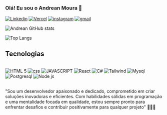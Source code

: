 ### Olá! Eu sou o Andrean Moura 👋

[![Linkedin](https://img.shields.io/badge/LinkedIn-0077B5?style=for-the-badge&logo=linkedin&logoColor=white)](www.linkedin.com/in/guilherme-moura-7b603522b)
[![Vercel](https://img.shields.io/badge/Vercel-000000?style=for-the-badge&logo=vercel&logoColor=white)](https://vercel.com/andrean-mouras-projects)
[![instagram](https://img.shields.io/badge/Instagram-E4405F?style=for-the-badge&logo=instagram&logoColor=white)](https://www.instagram.com/guilherme__moura75/)
[![gmail](https://img.shields.io/badge/Gmail-D14836?style=for-the-badge&logo=gmail&logoColor=white)](andreanguilherme@gmail.com)


![Andrean GitHub stats](https://github-readme-stats.vercel.app/api?username=AndreanMoura&show_icons=true&theme=tokyonight)

![Top Langs](https://github-readme-stats.vercel.app/api/top-langs/?username=AndreanMoura&layout=compact)

## Tecnologias

<div style="display: inline_block"/><br/>
<img  aling="center" alt="HTML 5" src="https://img.shields.io/badge/HTML5-E34F26?style=for-the-badge&logo=html5&logoColor=white"/>
<img  aling="center" alt="css" src="https://img.shields.io/badge/CSS3-1572B6?style=for-the-badge&logo=css3&logoColor=white"/>
<img  aling="center" alt="JAVASCRIPT" src="https://img.shields.io/badge/JavaScript-F7DF1E?style=for-the-badge&logo=javascript&logoColor=black"/>
<img  aling="center" alt="React" src="https://img.shields.io/badge/React-20232A?style=for-the-badge&logo=react&logoColor=61DAFB"/>
<img  aling="center" alt="C#" src="https://img.shields.io/badge/C%23-239120?style=for-the-badge&logo=c-sharp&logoColor=white"/>
<img  aling="center" alt="Tailwind" src="https://img.shields.io/badge/Tailwind_CSS-38B2AC?style=for-the-badge&logo=tailwind-css&logoColor=white"/>
<img  aling="center" alt="Mysql" src="https://img.shields.io/badge/MySQL-00000F?style=for-the-badge&logo=mysql&logoColor=white"/>
<img  aling="center" alt="Postgresql" src="https://img.shields.io/badge/PostgreSQL-316192?style=for-the-badge&logo=postgresql&logoColor=white"/>
<img  aling="center" alt="Node js" src="https://img.shields.io/badge/Node.js-43853D?style=for-the-badge&logo=node.js&logoColor=whit"/>
</div><br/>

"Sou um desenvolvedor apaixonado e dedicado, comprometido em criar soluções inovadoras e eficientes. Com habilidades sólidas em programação e uma mentalidade focada em qualidade, estou sempre pronto para enfrentar desafios e contribuir positivamente para qualquer projeto" 👨🏻‍💻
